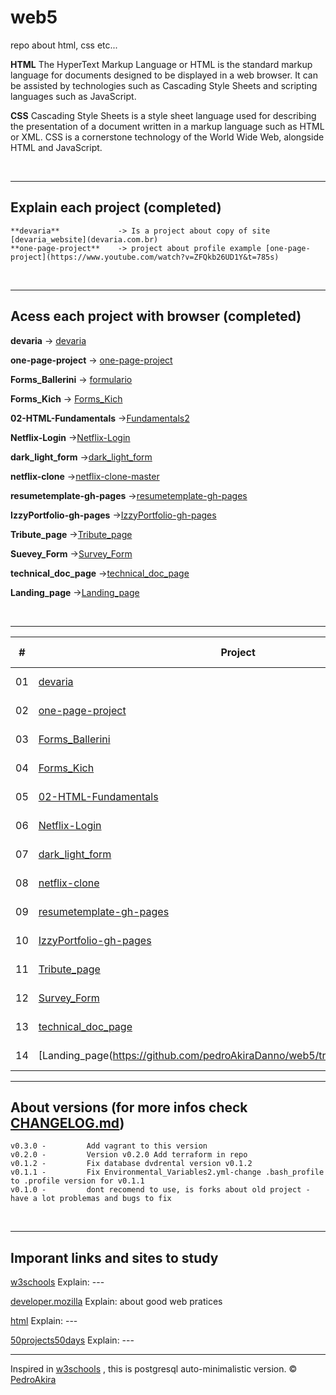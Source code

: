 # web5

repo about html, css etc...

**HTML**
The HyperText Markup Language or HTML is the standard markup language for documents designed to be displayed in a web browser. It can be assisted by technologies such as Cascading Style Sheets and scripting languages such as JavaScript.

**CSS**
Cascading Style Sheets is a style sheet language used for describing the presentation of a document written in a markup language such as HTML or XML. CSS is a cornerstone technology of the World Wide Web, alongside HTML and JavaScript.

<br/>

---

## Explain each project (completed)

    **devaria**             -> Is a project about copy of site [devaria_website](devaria.com.br)
    **one-page-project**    -> project about profile example [one-page-project](https://www.youtube.com/watch?v=ZFQkb26UD1Y&t=785s)

<br/>

---

## Acess each project with browser (completed)

**devaria** -> [devaria](https://pedroakiradanno.github.io/web5/devaria/index.html)

**one-page-project** -> [one-page-project](https://pedroakiradanno.github.io/web5/one-page-project/index.html)

**Forms_Ballerini** -> [formulario](https://pedroakiradanno.github.io/web5/Forms_Ballerini/formulario.html)

**Forms_Kich** -> [Forms_Kich](https://pedroakiradanno.github.io/web5/Forms_Kich/pro/index.html)

**02-HTML-Fundamentals** ->[Fundamentals2](https://pedroakiradanno.github.io/web5/02-HTML-Fundamentals/index.html)

**Netflix-Login** ->[Netflix-Login](https://pedroakiradanno.github.io/web5/login/Login/index.html)

**dark_light_form** ->[dark_light_form](https://pedroakiradanno.github.io/web5/dark_light_form/index.html)

**netflix-clone** ->[netflix-clone-master](https://pedroakiradanno.github.io/web5/netflix-clone/index.html)

**resumetemplate-gh-pages** ->[resumetemplate-gh-pages](https://pedroakiradanno.github.io/web5/resumetemplate-gh-pages/index.html)

**IzzyPortfolio-gh-pages** ->[IzzyPortfolio-gh-pages](https://pedroakiradanno.github.io/web5/IzzyPortfolio-gh-pages/index.html)

**Tribute_page** ->[Tribute_page](https://pedroakiradanno.github.io/web5/Tribute_page/index.html)

**Suevey_Form** ->[Survey_Form](https://pedroakiradanno.github.io/web5/Survey_Form/index.html)

**technical_doc_page** ->[technical_doc_page](https://pedroakiradanno.github.io/web5/technical_doc_page/index.html)

**Landing_page** ->[Landing_page](https://pedroakiradanno.github.io/web5/Landing_page/index.html)



<br/>

---

|  #  | Project                                                                                                                     | Live Demo                                                                         |
| :-: | --------------------------------------------------------------------------------------------------------------------------- | --------------------------------------------------------------------------------- |
| 01  | [devaria](https://github.com/pedroAkiraDanno/web5/tree/main/devaria)                             | [Live Demo](https://pedroakiradanno.github.io/web5/devaria/index.html)               |
| 02  | [one-page-project](https://github.com/pedroAkiraDanno/web5/tree/main/one-page-project)                       | [Live Demo](https://pedroakiradanno.github.io/web5/one-page-project/index.html) |
| 03  | [Forms_Ballerini](https://github.com/pedroAkiraDanno/web5/tree/main/Forms_Ballerini)                       | [Live Demo](https://pedroakiradanno.github.io/web5/Forms_Ballerini/formulario.html) |
| 04  | [Forms_Kich](https://github.com/pedroAkiraDanno/web5/tree/main/Forms_Kich)                          | [Live Demo](https://pedroakiradanno.github.io/web5/Forms_Kich/pro/index.html)          |
| 05  | [02-HTML-Fundamentals](https://github.com/pedroAkiraDanno/web5/tree/main/02-HTML-Fundamentals)                               | [Live Demo](https://pedroakiradanno.github.io/web5/02-HTML-Fundamentals/index.html)                |
| 06  | [Netflix-Login](https://github.com/pedroAkiraDanno/web5/tree/main/login/Login)                               | [Live Demo](https://pedroakiradanno.github.io/web5/login/Login/index.html)                |
| 07  | [dark_light_form](https://github.com/pedroAkiraDanno/web5/tree/main/dark_light_form)                               | [Live Demo](https://pedroakiradanno.github.io/web5/dark_light_form/index.html)                |
| 08  | [netflix-clone](https://github.com/pedroAkiraDanno/web5/tree/main/netflix-clone)                               | [Live Demo](https://pedroakiradanno.github.io/web5/netflix-clone/index.html)                |
| 09  | [resumetemplate-gh-pages](https://github.com/pedroAkiraDanno/web5/tree/main/resumetemplate-gh-pages)                               | [Live Demo](https://pedroakiradanno.github.io/web5/resumetemplate-gh-pages/index.html)                |
| 10  | [IzzyPortfolio-gh-pages](https://github.com/pedroAkiraDanno/web5/tree/main/IzzyPortfolio-gh-pages)                               | [Live Demo](https://pedroakiradanno.github.io/web5/IzzyPortfolio-gh-pages/index.html)     
| 11  | [Tribute_page](https://github.com/pedroAkiraDanno/web5/tree/main/Tribute_page)                               | [Live Demo](https://pedroakiradanno.github.io/web5/Tribute_page/index.html)        
| 12  | [Survey_Form](https://github.com/pedroAkiraDanno/web5/tree/main/Survey_Form)                               | [Live Demo](https://pedroakiradanno.github.io/web5/Survey_Form/index.html) 
| 13  | [technical_doc_page](https://github.com/pedroAkiraDanno/web5/tree/main/technical_doc_page)                               | [Live Demo](https://pedroakiradanno.github.io/web5/technical_doc_page/index.html) 
| 14  | [Landing_page(https://github.com/pedroAkiraDanno/web5/tree/main/Landing_page)                               | [Live Demo](https://pedroakiradanno.github.io/web5/Landing_page/index.html) 




---





## About versions (for more infos check [CHANGELOG.md](https://github.com/pedroAkiraDanno/auto5/blob/main/CHANGELOG.md))

    v0.3.0 -         Add vagrant to this version
    v0.2.0 -         Version v0.2.0 Add terraform in repo
    v0.1.2 -         Fix database dvdrental version v0.1.2
    v0.1.1 -         Fix Environmental_Variables2.yml-change .bash_profile to .profile version for v0.1.1
    v0.1.0 -         dont recomend to use, is forks about old project - have a lot problemas and bugs to fix

<br/>

---

## Imporant links and sites to study

<a href="https://www.w3schools.com/html/" target="_blank">w3schools</a> Explain: ---

<a href="https://developer.mozilla.org/en-US/docs/Web/HTML" target="_blank">developer.mozilla</a> Explain: about good web pratices

<a href="https://html.com/" target="_blank">html</a> Explain: ---

<a href="https://github.com/bradtraversy/50projects50days" target="_blank">50projects50days</a> Explain: ---


---

Inspired in [w3schools](https://www.w3schools.com/html/) , this is postgresql auto-minimalistic version.
© [PedroAkira](https://www.instagram.com/pedro.akira.3)
